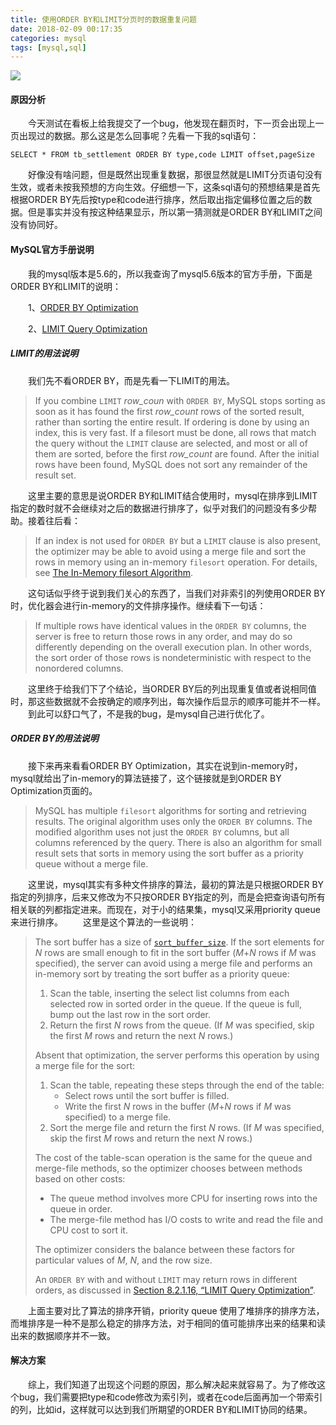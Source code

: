 ```yaml
---
title: 使用ORDER BY和LIMIT分页时的数据重复问题
date: 2018-02-09 00:17:35
categories: mysql
tags: [mysql,sql]
---
```

![](http://orujzh93n.bkt.clouddn.com/its.jpg)<!-- more -->

#### 原因分析

　　今天测试在看板上给我提交了一个bug，他发现在翻页时，下一页会出现上一页出现过的数据。那么这是怎么回事呢？先看一下我的sql语句：

``` sq
SELECT * FROM tb_settlement ORDER BY type,code LIMIT offset,pageSize
```

　　好像没有啥问题，但是既然出现重复数据，那很显然就是LIMIT分页语句没有生效，或者未按我预想的方向生效。仔细想一下，这条sql语句的预想结果是首先根据ORDER BY先后按type和code进行排序，然后取出指定偏移位置之后的数据。但是事实并没有按这种结果显示，所以第一猜测就是ORDER BY和LIMIT之间没有协同好。

#### MySQL官方手册说明

　　我的mysql版本是5.6的，所以我查询了mysql5.6版本的官方手册，下面是ORDER BY和LIMIT的说明：

　　1、[ORDER BY Optimization](https://dev.mysql.com/doc/refman/5.6/en/order-by-optimization.html#order-by-filesort-in-memory)

　　2、[LIMIT Query Optimization](https://dev.mysql.com/doc/refman/5.6/en/limit-optimization.html)

##### LIMIT的用法说明

　　我们先不看ORDER BY，而是先看一下LIMIT的用法。

> If you combine `LIMIT`  *row_coun* with `ORDER BY`, MySQL stops sorting as soon as it has found the first *row_count* rows of the sorted result, rather than sorting the entire result. If ordering is done by using an index, this is very fast. If a filesort must be done, all rows that match the query without the `LIMIT` clause are selected, and most or all of them are sorted, before the first *row_count* are found. After the initial rows have been found, MySQL does not sort any remainder of the result set.

　　这里主要的意思是说ORDER BY和LIMIT结合使用时，mysql在排序到LIMIT指定的数时就不会继续对之后的数据进行排序了，似乎对我们的问题没有多少帮助。接着往后看：

> If an index is not used for `ORDER BY` but a `LIMIT` clause is also present, the optimizer may be able to avoid using a merge file and sort the rows in memory using an in-memory `filesort` operation. For details, see [The In-Memory filesort Algorithm](https://dev.mysql.com/doc/refman/5.6/en/order-by-optimization.html#order-by-filesort-in-memory).

　　这句话似乎终于说到我们关心的东西了，当我们对非索引的列使用ORDER BY时，优化器会进行in-memory的文件排序操作。继续看下一句话：

> If multiple rows have identical values in the `ORDER BY` columns, the server is free to return those rows in any order, and may do so differently depending on the overall execution plan. In other words, the sort order of those rows is nondeterministic with respect to the nonordered columns.

　　这里终于给我们下了个结论，当ORDER BY后的列出现重复值或者说相同值时，那这些数据就不会按确定的顺序列出，每次操作后显示的顺序可能并不一样。
　　到此可以舒口气了，不是我的bug，是mysql自己进行优化了。

##### ORDER BY的用法说明

　　接下来再来看看ORDER BY Optimization，其实在说到in-memory时，mysql就给出了in-memory的算法链接了，这个链接就是到ORDER BY Optimization页面的。

> MySQL has multiple `filesort` algorithms for sorting and retrieving results. The original algorithm uses only the `ORDER BY` columns. The modified algorithm uses not just the `ORDER BY` columns, but all columns referenced by the query. There is also an algorithm for small result sets that sorts in memory using the sort buffer as a priority queue without a merge file.

　　这里说，mysql其实有多种文件排序的算法，最初的算法是只根据ORDER BY指定的列排序，后来又修改为不只按ORDER BY指定的列，而是会把查询语句所有相关联的列都指定进来。而现在，对于小的结果集，mysql又采用priority queue来进行排序。
　　这里是这个算法的一些说明：

> The sort buffer has a size of [`sort_buffer_size`](https://dev.mysql.com/doc/refman/5.6/en/server-system-variables.html#sysvar_sort_buffer_size). If the sort elements for *N* rows are small enough to fit in the sort buffer (*M*+*N* rows if *M* was specified), the server can avoid using a merge file and performs an in-memory sort by treating the sort buffer as a priority queue:
>
> 1. Scan the table, inserting the select list columns from each selected row in sorted order in the queue. If the queue is full, bump out the last row in the sort order.
> 2. Return the first *N* rows from the queue. (If *M* was specified, skip the first *M* rows and return the next *N* rows.)
>
> Absent that optimization, the server performs this operation by using a merge file for the sort:
>
> 1. Scan the table, repeating these steps through the end of the table:
>    - Select rows until the sort buffer is filled.
>    - Write the first *N* rows in the buffer (*M*+*N* rows if *M* was specified) to a merge file.
> 2. Sort the merge file and return the first *N* rows. (If *M* was specified, skip the first *M* rows and return the next *N* rows.)
>
> The cost of the table-scan operation is the same for the queue and merge-file methods, so the optimizer chooses between methods based on other costs:
>
> - The queue method involves more CPU for inserting rows into the queue in order.
> - The merge-file method has I/O costs to write and read the file and CPU cost to sort it.
>
> The optimizer considers the balance between these factors for particular values of *M*, *N*, and the row size.
>
> An `ORDER BY` with and without `LIMIT` may return rows in different orders, as discussed in [Section 8.2.1.16, “LIMIT Query Optimization”](https://dev.mysql.com/doc/refman/5.6/en/limit-optimization.html).

　　上面主要对比了算法的排序开销，priority queue 使用了堆排序的排序方法，而堆排序是一种不是那么稳定的排序方法，对于相同的值可能排序出来的结果和读出来的数据顺序并不一致。

#### 解决方案

　　综上，我们知道了出现这个问题的原因，那么解决起来就容易了。为了修改这个bug，我们需要把type和code修改为索引列，或者在code后面再加一个带索引的列，比如id，这样就可以达到我们所期望的ORDER BY和LIMIT协同的结果。